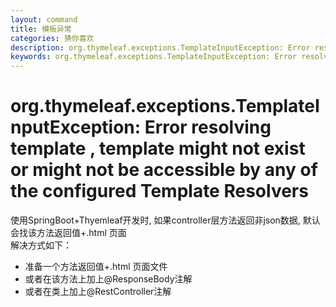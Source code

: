 ```yaml
---
layout: command
title: 模板异常
categories: 猜你喜欢
description: org.thymeleaf.exceptions.TemplateInputException: Error resolving template , template might not exist or might not be accessible by any of the configured Template Resolvers
keywords: org.thymeleaf.exceptions.TemplateInputException: Error resolving template , template might not exist or might not be accessible by any of the configured Template Resolvers
---
```


# org.thymeleaf.exceptions.TemplateInputException: Error resolving template , template might not exist or might not be accessible by any of the configured Template Resolvers

使用SpringBoot+Thyemleaf开发时, 如果controller层方法返回非json数据, 默认会找该方法返回值+.html 页面  
解决方式如下：  
-  准备一个方法返回值+.html 页面文件
-  或者在该方法上加上@ResponseBody注解
-  或者在类上加上@RestController注解
